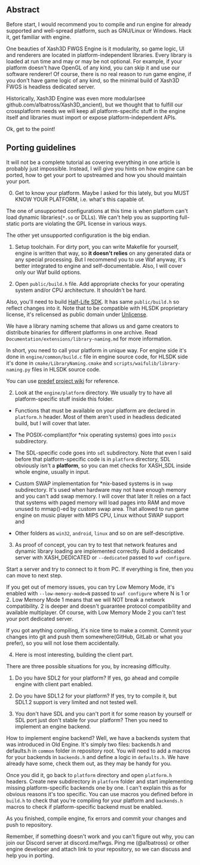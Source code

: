 ## Abstract

Before start, I would recommend you to compile and run engine for already supported and well-spread platform, such as GNU/Linux or Windows. Hack it, get familiar with engine.

One beauties of Xash3D FWGS Engine is it modularity, so game logic, UI and renderers are located in platform-independent libraries. Every library is loaded at run time and may or may be not optional.  For example, if your platform doesn't have OpenGL of any kind, you can skip it and use our software renderer! Of course, there is no real reason to run game engine, if you don't have game logic of any kind, so the minimal build of Xash3D FWGS is headless dedicated server.

Historically, Xash3D Engine was even more modular(see github.com/a1batross/Xash3D_ancient), but we thought that to fulfill our crossplatform needs we will keep all platform-specific stuff in the engine itself and libraries must import or expose platform-independent APIs.

Ok, get to the point!

## Porting guidelines

It will not be a complete tutorial as covering everything in one article is probably just impossible. Instead, I will give you hints on how engine can be ported, how to get your port to upstreamed and how you should maintain your port.

0) Get to know your platform. Maybe I asked for this lately, but you MUST KNOW YOUR PLATFORM, i.e. what's this capable of.

The one of unsupported configurations at this time is when platform can't load dynamic libraries(`*.so` or DLLs). We can't help you as supporting full-static ports are violating the GPL license in various ways.

The other yet unsupported configuration is the big endian.

1) Setup toolchain. For dirty port, you can write Makefile for yourself, engine is written that way, so **it doesn't relies** on any generated data or any special processing. But I recommend you to use Waf anyway, it's better integrated to engine and self-documentable. Also, I will cover only our Waf build options.

2) Open `public/build.h` file. Add appropriate checks for your operating system and/or CPU architecture. It shouldn't be hard.

Also, you'll need to build [Half-Life SDK](https://github.com/FWGS/hlsdk-xash3d/). It has same `public/build.h` so reflect changes into it. Note that to be compatible with HLSDK proprietary license, it's relicensed as public domain under [Unlicense](https://unlicense.org).

We have a library naming scheme that allows us and game creators to distribute binaries for different platforms in one archive. Read `Documentation/extensions/library-naming.md` for more information.

In short, you need to call your platform in unique way. For engine side it's done in `engine/common/build.c` file in engine source code, for HLSDK side it's done in `cmake/LibraryNaming.cmake` and `scripts/waifulib/library-naming.py` files in HLSDK source code.

You can use [predef project wiki](https://sourceforge.net/p/predef/wiki/Home/) for reference.

2) Look at the `engine/platform` directory. We usually try to have all platform-specific stuff inside this folder.

* Functions that must be available on your platform are declared in `platform.h` header. Most of them aren't used in headless dedicated build, but I will cover that later.

* The POSIX-compliant(for *nix operating systems) goes into `posix` subdirectory.

* The SDL-specific code goes into `sdl` subdirectory. Note that even I said before that platform-specific code is in `platform` directory, SDL obviously isn't a __platform__, so you can met checks for XASH_SDL inside whole engine, usually in input.

* Custom SWAP implementation for *nix-based systems is in `swap` subdirectory. It's used when hardware may not have enough memory and you can't add swap memory. I will cover that later
It relies on a fact that systems with paged memory will load pages into RAM and move unused to mmap()-ed by custom swap area.
That allowed to run game engine on music player with MIPS CPU, Linux without SWAP support and

* Other folders as `win32`, `android`, `linux` and so on are self-descriptive.

3) As proof of concept, you can try to test that network features and dynamic library loading are implemented correctly. Build a dedicated server with XASH_DEDICATED or `--dedicated` passed  to `waf configure`.

Start a server and try to connect to it from PC. If everything is fine, then you can move to next step.

If you get out of memory issues, you can try Low Memory Mode, it's enabled with `--low-memory-mode=N` passed to `waf configure` where N is 1 or 2. Low Memory Mode 1 means that we will NOT break a network compatibility. 2 is deeper and doesn't guarantee protocol compatibility and available multiplayer. Of course, with Low Memory Mode 2 you can't test your port dedicated server.

If you got anything compiling, it's nice time to make a commit. Commit your changes into git and push them somewhere(GitHub, GitLab or what you prefer), so you will not lose them accidentally.

4) Here is most interesting, building the client part.

There are three possible situations for you, by increasing difficulty.

1. Do you have SDL2 for your platform? If yes, go ahead and compile engine with client part enabled.

2. Do you have SDL1.2 for your platform? If yes, try to compile it, but SDL1.2 support is very limited and not tested well.

3. You don't have SDL and you can't port it for some reason by yourself or SDL port just don't stable for your platform? Then you need to implement an engine backend.

How to implement engine backend? Well, we have a backends system that was introduced in Old Engine. It's simply two files: backends.h and defaults.h in `common` folder in repository root. You will need to add a macros for your backends in `backends.h` and define a logic in `defaults.h`. We have already have some, check them out, as they may be handy for you.

Once you did it, go back to `platform` directory and open `platform.h` headers. Create new subdirectory in `platform` folder and start implementing missing platform-specific backends one by one. I can't explain this as for obvious reasons it's too specific. You can use macros you defined before in `build.h` to check that you're compiling for your platform and `backends.h` macros to check if platform-specific backend must be enabled.

As you finished, compile engine, fix errors and commit your changes and push to repository.

Remember, if something doesn't work and you can't figure out why, you can join our Discord server at discord.me/fwgs. Ping me (@a1batross) or other engine developer and attach link to your repository, so we can discuss and help you in porting.
